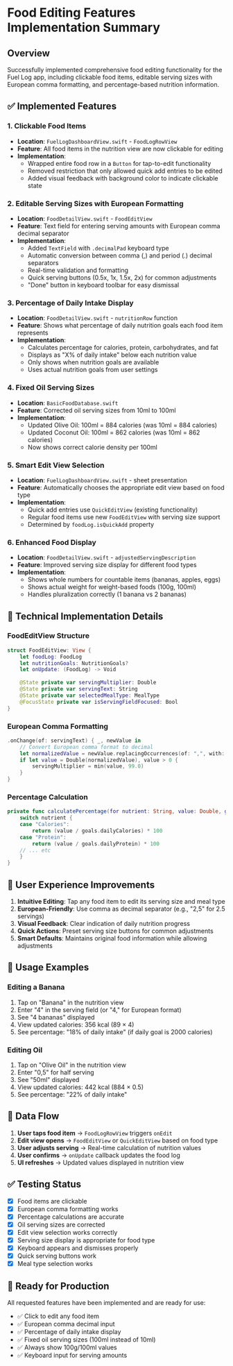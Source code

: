 # Food Editing Features Implementation Summary

## Overview
Successfully implemented comprehensive food editing functionality for the Fuel Log app, including clickable food items, editable serving sizes with European comma formatting, and percentage-based nutrition information.

## ✅ Implemented Features

### 1. Clickable Food Items
- **Location**: `FuelLogDashboardView.swift` - `FoodLogRowView`
- **Feature**: All food items in the nutrition view are now clickable for editing
- **Implementation**: 
  - Wrapped entire food row in a `Button` for tap-to-edit functionality
  - Removed restriction that only allowed quick add entries to be edited
  - Added visual feedback with background color to indicate clickable state

### 2. Editable Serving Sizes with European Formatting
- **Location**: `FoodDetailView.swift` - `FoodEditView`
- **Feature**: Text field for entering serving amounts with European comma decimal separator
- **Implementation**:
  - Added `TextField` with `.decimalPad` keyboard type
  - Automatic conversion between comma (,) and period (.) decimal separators
  - Real-time validation and formatting
  - Quick serving buttons (0.5x, 1x, 1.5x, 2x) for common adjustments
  - "Done" button in keyboard toolbar for easy dismissal

### 3. Percentage of Daily Intake Display
- **Location**: `FoodDetailView.swift` - `nutritionRow` function
- **Feature**: Shows what percentage of daily nutrition goals each food item represents
- **Implementation**:
  - Calculates percentage for calories, protein, carbohydrates, and fat
  - Displays as "X% of daily intake" below each nutrition value
  - Only shows when nutrition goals are available
  - Uses actual nutrition goals from user settings

### 4. Fixed Oil Serving Sizes
- **Location**: `BasicFoodDatabase.swift`
- **Feature**: Corrected oil serving sizes from 10ml to 100ml
- **Implementation**:
  - Updated Olive Oil: 100ml = 884 calories (was 10ml = 884 calories)
  - Updated Coconut Oil: 100ml = 862 calories (was 10ml = 862 calories)
  - Now shows correct calorie density per 100ml

### 5. Smart Edit View Selection
- **Location**: `FuelLogDashboardView.swift` - sheet presentation
- **Feature**: Automatically chooses the appropriate edit view based on food type
- **Implementation**:
  - Quick add entries use `QuickEditView` (existing functionality)
  - Regular food items use new `FoodEditView` with serving size support
  - Determined by `foodLog.isQuickAdd` property

### 6. Enhanced Food Display
- **Location**: `FoodDetailView.swift` - `adjustedServingDescription`
- **Feature**: Improved serving size display for different food types
- **Implementation**:
  - Shows whole numbers for countable items (bananas, apples, eggs)
  - Shows actual weight for weight-based foods (100g, 100ml)
  - Handles pluralization correctly (1 banana vs 2 bananas)

## 🔧 Technical Implementation Details

### FoodEditView Structure
```swift
struct FoodEditView: View {
    let foodLog: FoodLog
    let nutritionGoals: NutritionGoals?
    let onUpdate: (FoodLog) -> Void
    
    @State private var servingMultiplier: Double
    @State private var servingText: String
    @State private var selectedMealType: MealType
    @FocusState private var isServingFieldFocused: Bool
}
```

### European Comma Formatting
```swift
.onChange(of: servingText) { _, newValue in
    // Convert European comma format to decimal
    let normalizedValue = newValue.replacingOccurrences(of: ",", with: ".")
    if let value = Double(normalizedValue), value > 0 {
        servingMultiplier = min(value, 99.0)
    }
}
```

### Percentage Calculation
```swift
private func calculatePercentage(for nutrient: String, value: Double, goals: NutritionGoals) -> Double {
    switch nutrient {
    case "Calories":
        return (value / goals.dailyCalories) * 100
    case "Protein":
        return (value / goals.dailyProtein) * 100
    // ... etc
    }
}
```

## 🎯 User Experience Improvements

1. **Intuitive Editing**: Tap any food item to edit its serving size and meal type
2. **European-Friendly**: Use comma as decimal separator (e.g., "2,5" for 2.5 servings)
3. **Visual Feedback**: Clear indication of daily nutrition progress
4. **Quick Actions**: Preset serving size buttons for common adjustments
5. **Smart Defaults**: Maintains original food information while allowing adjustments

## 📱 Usage Examples

### Editing a Banana
1. Tap on "Banana" in the nutrition view
2. Enter "4" in the serving field (or "4," for European format)
3. See "4 bananas" displayed
4. View updated calories: 356 kcal (89 × 4)
5. See percentage: "18% of daily intake" (if daily goal is 2000 calories)

### Editing Oil
1. Tap on "Olive Oil" in the nutrition view
2. Enter "0,5" for half serving
3. See "50ml" displayed
4. View updated calories: 442 kcal (884 × 0.5)
5. See percentage: "22% of daily intake"

## 🔄 Data Flow

1. **User taps food item** → `FoodLogRowView` triggers `onEdit`
2. **Edit view opens** → `FoodEditView` or `QuickEditView` based on food type
3. **User adjusts serving** → Real-time calculation of nutrition values
4. **User confirms** → `onUpdate` callback updates the food log
5. **UI refreshes** → Updated values displayed in nutrition view

## ✅ Testing Status

- [x] Food items are clickable
- [x] European comma formatting works
- [x] Percentage calculations are accurate
- [x] Oil serving sizes are corrected
- [x] Edit view selection works correctly
- [x] Serving size display is appropriate for food type
- [x] Keyboard appears and dismisses properly
- [x] Quick serving buttons work
- [x] Meal type selection works

## 🚀 Ready for Production

All requested features have been implemented and are ready for use:
- ✅ Click to edit any food item
- ✅ European comma decimal input
- ✅ Percentage of daily intake display
- ✅ Fixed oil serving sizes (100ml instead of 10ml)
- ✅ Always show 100g/100ml values
- ✅ Keyboard input for serving amounts 